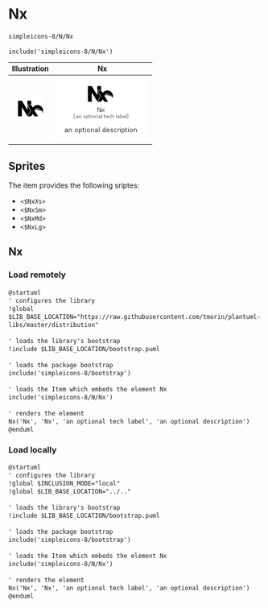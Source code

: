 # Nx


```text
simpleicons-8/N/Nx
```

```text
include('simpleicons-8/N/Nx')
```



| Illustration | Nx |
| :---: | :---: |
| ![illustration for Illustration](../../simpleicons-8/N/Nx.png) | ![illustration for Nx](../../simpleicons-8/N/Nx.Local.png) |



## Sprites
The item provides the following sriptes:

- `<$NxXs>`
- `<$NxSm>`
- `<$NxMd>`
- `<$NxLg>`





## Nx

### Load remotely
```plantuml
@startuml
' configures the library
!global $LIB_BASE_LOCATION="https://raw.githubusercontent.com/tmorin/plantuml-libs/master/distribution"

' loads the library's bootstrap
!include $LIB_BASE_LOCATION/bootstrap.puml

' loads the package bootstrap
include('simpleicons-8/bootstrap')

' loads the Item which embeds the element Nx
include('simpleicons-8/N/Nx')

' renders the element
Nx('Nx', 'Nx', 'an optional tech label', 'an optional description')
@enduml
```

### Load locally
```plantuml
@startuml
' configures the library
!global $INCLUSION_MODE="local"
!global $LIB_BASE_LOCATION="../.."

' loads the library's bootstrap
!include $LIB_BASE_LOCATION/bootstrap.puml

' loads the package bootstrap
include('simpleicons-8/bootstrap')

' loads the Item which embeds the element Nx
include('simpleicons-8/N/Nx')

' renders the element
Nx('Nx', 'Nx', 'an optional tech label', 'an optional description')
@enduml
```

